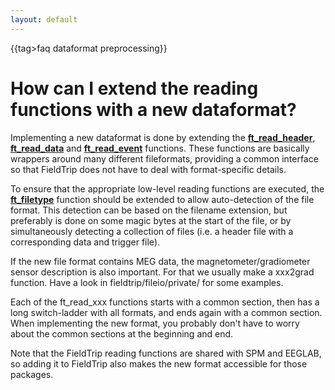 ```yaml
---
layout: default
---
```


{{tag>faq dataformat preprocessing}}

# How can I extend the reading functions with a new dataformat?

Implementing a new dataformat is done by extending the **[ft_read_header](/reference/ft_read_header)**, **[ft_read_data](/reference/ft_read_data)** and **[ft_read_event](/reference/ft_read_event)** functions. These functions are basically wrappers around many different fileformats, providing a common interface so that FieldTrip does not have to deal with format-specific details.

To ensure that the appropriate low-level reading functions are executed, the **[ft_filetype](/reference/ft_filetype)** function should be extended to allow auto-detection of the file format. This detection can be based on the filename extension, but preferably is done on some magic bytes at the start of the file, or by simultaneously detecting a collection of files (i.e. a header file with a corresponding data and trigger file). 

If the new file format contains MEG data, the magnetometer/gradiometer sensor description is also important. For that we usually make a xxx2grad function. Have a look in fieldtrip/fileio/private/ for some examples.

Each of the ft_read_xxx functions starts with a common section, then has a long switch-ladder with all formats, and ends again with a common section. When implementing the new format, you probably don't have to worry about the common sections at the beginning and end. 

Note that the FieldTrip reading functions are shared with SPM and EEGLAB, so adding it to FieldTrip also makes the new format accessible for those packages. 


